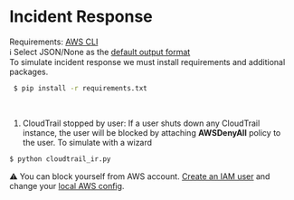 # Incident Response

Requirements: [AWS CLI](https://docs.aws.amazon.com/cli/latest/userguide/install-cliv2.html "Install AWS CLI")
<br/>
:information_source: Select JSON/None as the [default output format](https://docs.aws.amazon.com/cli/latest/userguide/cli-chap-configure.html "Configuring the AWS CLI")
<br/>
To simulate incident response we must install requirements and additional packages.
<br/>
```bash
 $ pip install -r requirements.txt
 ```
<br/>

1. CloudTrail stopped by user: If a user shuts down any CloudTrail instance, the user will be blocked by attaching <b>AWSDenyAll</b> policy to the user.
To simulate with a wizard
```bash
$ python cloudtrail_ir.py
 ```
:warning: You can block yourself from AWS account. [Create an IAM user](https://docs.aws.amazon.com/IAM/latest/UserGuide/id_users_create.html "Create AWS IAM user guide") and change your [local AWS config](https://docs.aws.amazon.com/cli/latest/userguide/cli-chap-configure.html "Configuring the AWS CLI"). 
  
